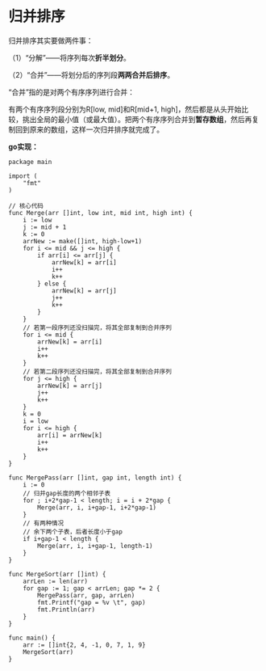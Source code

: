 # 归并排序

归并排序其实要做两件事：

（1）“分解”——将序列每次**折半划分**。

（2）“合并”——将划分后的序列段**两两合并后排序**。

“合并”指的是对两个有序序列进行合并：

有两个有序序列段分别为R\[low, mid\]和R\[mid+1, high\]，然后都是从头开始比较，挑出全局的最小值（或最大值）。把两个有序序列合并到**暂存数组**，然后再复制回到原来的数组，这样一次归并排序就完成了。

**go实现：**

```text
package main

import (
    "fmt"
)

// 核心代码
func Merge(arr []int, low int, mid int, high int) {
    i := low
    j := mid + 1
    k := 0
    arrNew := make([]int, high-low+1)
    for i <= mid && j <= high {
        if arr[i] <= arr[j] {
            arrNew[k] = arr[i]
            i++
            k++
        } else {
            arrNew[k] = arr[j]
            j++
            k++
        }
    }
    // 若第一段序列还没扫描完，将其全部复制到合并序列
    for i <= mid {
        arrNew[k] = arr[i]
        i++
        k++
    }
    // 若第二段序列还没扫描完，将其全部复制到合并序列
    for j <= high {
        arrNew[k] = arr[j]
        j++
        k++
    }
    k = 0
    i = low
    for i <= high {
        arr[i] = arrNew[k]
        i++
        k++
    }
}

func MergePass(arr []int, gap int, length int) {
    i := 0
    // 归并gap长度的两个相邻子表
    for ; i+2*gap-1 < length; i = i + 2*gap {
        Merge(arr, i, i+gap-1, i+2*gap-1)
    }
    // 有两种情况
    // 余下两个子表，后者长度小于gap
    if i+gap-1 < length {
        Merge(arr, i, i+gap-1, length-1)
    }
}

func MergeSort(arr []int) {
    arrLen := len(arr)
    for gap := 1; gap < arrLen; gap *= 2 {
        MergePass(arr, gap, arrLen)
        fmt.Printf("gap = %v \t", gap)
        fmt.Println(arr)
    }
}

func main() {
    arr := []int{2, 4, -1, 0, 7, 1, 9}
    MergeSort(arr)
}
```


